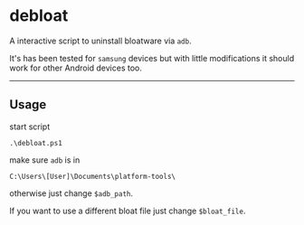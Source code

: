 # debloat

A interactive script to uninstall bloatware via `adb`.

It's has been tested for `samsung` devices but with little modifications it should work for other Android devices too.

---

## Usage
start script
```
.\debloat.ps1
```
make sure `adb` is in 

```
C:\Users\[User]\Documents\platform-tools\
```
otherwise just change `$adb_path`.

If you want to use a different bloat file just change `$bloat_file`.